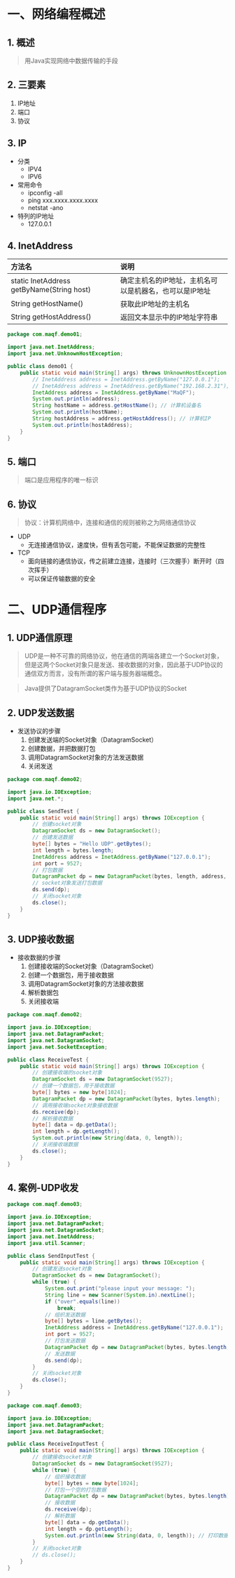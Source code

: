 
# 一、网络编程概述

## 1. 概述

> 用Java实现网络中数据传输的手段

## 2. 三要素

1. IP地址
2. 端口
3. 协议

## 3. IP

- 分类
	- IPV4
	- IPV6
- 常用命令
	- ipconfig -all
	- ping xxx.xxxx.xxxx.xxxx
	- netstat -ano
- 特列的IP地址
	- 127.0.0.1

## 4. InetAddress

方法名 | 说明
:- | :-
static InetAddress getByName(String host) | 确定主机名的IP地址，主机名可以是机器名，也可以是IP地址
String getHostName() | 获取此IP地址的主机名
String getHostAddress() | 返回文本显示中的IP地址字符串

```java
package com.maqf.demo01;

import java.net.InetAddress;
import java.net.UnknownHostException;

public class demo01 {
    public static void main(String[] args) throws UnknownHostException {
        // InetAddress address = InetAddress.getByName("127.0.0.1");
        // InetAddress address = InetAddress.getByName("192.168.2.31");
        InetAddress address = InetAddress.getByName("MaQF");
        System.out.println(address);
        String hostName = address.getHostName(); // 计算机设备名
        System.out.println(hostName);
        String hostAddress = address.getHostAddress(); // 计算机IP
        System.out.println(hostAddress);
    }
}
```

## 5. 端口

> 端口是应用程序的唯一标识

## 6. 协议

> 协议：计算机网络中，连接和通信的规则被称之为网络通信协议

- UDP
	- 无连接通信协议，速度快，但有丢包可能，不能保证数据的完整性
- TCP
	- 面向链接的通信协议，传之前建立连接，连接时（三次握手）断开时（四次挥手）
	- 可以保证传输数据的安全


# 二、UDP通信程序

## 1. UDP通信原理

> UDP是一种不可靠的网络协议，他在通信的两端各建立一个Socket对象，但是这两个Socket对象只是发送、接收数据的对象，因此基于UDP协议的通信双方而言，没有所谓的客户端与服务器端概念。

> Java提供了DatagramSocket类作为基于UDP协议的Socket

## 2. UDP发送数据

- 发送协议的步骤
	1. 创建发送端的Socket对象（DatagramSocket）
	2. 创建数据，并把数据打包
	3. 调用DatagramSocket对象的方法发送数据
	4. 关闭发送

```java
package com.maqf.demo02;

import java.io.IOException;
import java.net.*;

public class SendTest {
    public static void main(String[] args) throws IOException {
        // 创建socket对象
        DatagramSocket ds = new DatagramSocket();
        // 创建发送数据
        byte[] bytes = "Hello UDP".getBytes();
        int length = bytes.length;
        InetAddress address = InetAddress.getByName("127.0.0.1");
        int port = 9527;
        // 打包数据
        DatagramPacket dp = new DatagramPacket(bytes, length, address, port);
        // socket对象发送打包数据
        ds.send(dp);
        // 关闭socket对象
        ds.close();
    }
}
```

## 3. UDP接收数据

- 接收数据的步骤
	1. 创建接收端的Socket对象（DatagramSocket）
	2. 创建一个数据包，用于接收数据
	3. 调用DatagramSocket对象的方法接收数据
	4. 解析数据包
	5. 关闭接收端

```java
package com.maqf.demo02;

import java.io.IOException;
import java.net.DatagramPacket;
import java.net.DatagramSocket;
import java.net.SocketException;

public class ReceiveTest {
    public static void main(String[] args) throws IOException {
        // 创建接收端的socket对象
        DatagramSocket ds = new DatagramSocket(9527);
        // 创建一个数据包，用于接收数据
        byte[] bytes = new byte[1024];
        DatagramPacket dp = new DatagramPacket(bytes, bytes.length);
        // 调用接收端socket对象接收数据
        ds.receive(dp);
        // 解析接收数据
        byte[] data = dp.getData();
        int length = dp.getLength();
        System.out.println(new String(data, 0, length));
        // 关闭接收端数据
        ds.close();
    }
}
```

## 4. 案例-UDP收发

```java
package com.maqf.demo03;

import java.io.IOException;
import java.net.DatagramPacket;
import java.net.DatagramSocket;
import java.net.InetAddress;
import java.util.Scanner;

public class SendInputTest {
    public static void main(String[] args) throws IOException {
        // 创建发送socket对象
        DatagramSocket ds = new DatagramSocket();
        while (true) {
            System.out.print("please input your message: ");
            String line = new Scanner(System.in).nextLine();
            if ("over".equals(line))
                break;
            // 组织发送数据
            byte[] bytes = line.getBytes();
            InetAddress address = InetAddress.getByName("127.0.0.1");
            int port = 9527;
            // 打包发送数据
            DatagramPacket dp = new DatagramPacket(bytes, bytes.length, address, port);
            // 发送数据
            ds.send(dp);
        }
        // 关闭socket对象
        ds.close();
    }
}
```

```java
package com.maqf.demo03;

import java.io.IOException;
import java.net.DatagramPacket;
import java.net.DatagramSocket;

public class ReceiveInputTest {
    public static void main(String[] args) throws IOException {
        // 创建接收socket对象
        DatagramSocket ds = new DatagramSocket(9527);
        while (true) {
            // 组织接收数据
            byte[] bytes = new byte[1024];
            // 打包一个空的打包数据
            DatagramPacket dp = new DatagramPacket(bytes, bytes.length);
            // 接收数据
            ds.receive(dp);
            // 解析数据
            byte[] data = dp.getData();
            int length = dp.getLength();
            System.out.println(new String(data, 0, length)); // 打印数据
        }
        // 关闭socket对象
        // ds.close();
    }
}
```

















